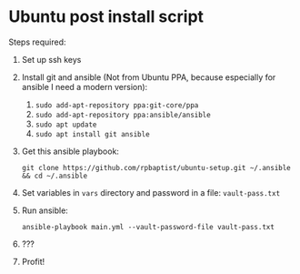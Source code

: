 # Ubuntu post install script

Steps required:

1. Set up ssh keys  

2. Install git and ansible (Not from Ubuntu PPA, because especially for ansible I need a modern version):

   1. `sudo add-apt-repository ppa:git-core/ppa`
   2. `sudo add-apt-repository ppa:ansible/ansible`
   3. `sudo apt update`
   4. `sudo apt install git ansible`

3. Get this ansible playbook:

   `git clone https://github.com/rpbaptist/ubuntu-setup.git ~/.ansible && cd ~/.ansible`

4. Set variables in `vars` directory and password in a file: `vault-pass.txt`

5. Run ansible:
  
   `ansible-playbook main.yml --vault-password-file vault-pass.txt`

6. ???

7. Profit!
